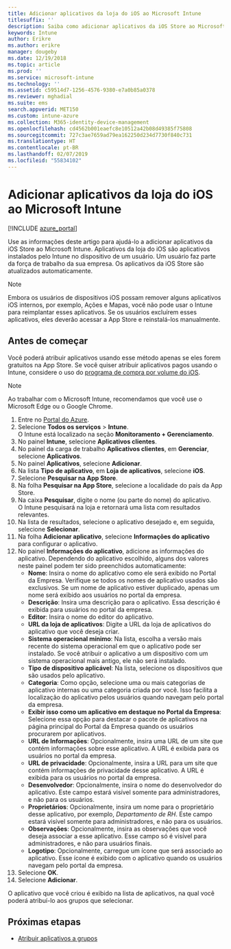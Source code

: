 ```yaml
---
title: Adicionar aplicativos da loja do iOS ao Microsoft Intune
titlesuffix: ''
description: Saiba como adicionar aplicativos da iOS Store ao Microsoft Intune. Você poderá atribuir aplicativos usando este método se eles forem gratuitos na App Store.
keywords: Intune
author: Erikre
ms.author: erikre
manager: dougeby
ms.date: 12/19/2018
ms.topic: article
ms.prod: ''
ms.service: microsoft-intune
ms.technology: ''
ms.assetid: c59514d7-1256-4576-9380-e7a0b85a0378
ms.reviewer: mghadial
ms.suite: ems
search.appverid: MET150
ms.custom: intune-azure
ms.collection: M365-identity-device-management
ms.openlocfilehash: cd4562b001eaefc8e10512a42b08d49385f75808
ms.sourcegitcommit: 727c3ae7659ad79ea162250d234d7730f840c731
ms.translationtype: HT
ms.contentlocale: pt-BR
ms.lasthandoff: 02/07/2019
ms.locfileid: "55834102"
---
```

# <a name="add-ios-store-apps-to-microsoft-intune"></a>Adicionar aplicativos da loja do iOS ao Microsoft Intune

[!INCLUDE [azure_portal](./includes/azure_portal.md)]

Use as informações deste artigo para ajudá-lo a adicionar aplicativos da iOS Store ao Microsoft Intune. Aplicativos da loja do iOS são aplicativos instalados pelo Intune no dispositivo de um usuário. Um usuário faz parte da força de trabalho da sua empresa. Os aplicativos da iOS Store são atualizados automaticamente.

>[!NOTE]
>Embora os usuários de dispositivos iOS possam remover alguns aplicativos iOS internos, por exemplo, Ações e Mapas, você não pode usar o Intune para reimplantar esses aplicativos. Se os usuários excluírem esses aplicativos, eles deverão acessar a App Store e reinstalá-los manualmente.

## <a name="before-you-start"></a>Antes de começar

Você poderá atribuir aplicativos usando esse método apenas se eles forem gratuitos na App Store. Se você quiser atribuir aplicativos pagos usando o Intune, considere o uso do [programa de compra por volume do iOS](vpp-apps-ios.md).

>[!NOTE]
>Ao trabalhar com o Microsoft Intune, recomendamos que você use o Microsoft Edge ou o Google Chrome.

1. Entre no [Portal do Azure](https://portal.azure.com).
2. Selecione **Todos os serviços** > **Intune**.  
    O Intune está localizado na seção **Monitoramento + Gerenciamento**.
3. No painel **Intune**, selecione **Aplicativos clientes**.
4. No painel da carga de trabalho **Aplicativos clientes**, em **Gerenciar**, selecione **Aplicativos**.
5. No painel **Aplicativos**, selecione **Adicionar**.
6. Na lista **Tipo de aplicativo**, em **Loja de aplicativos**, selecione **iOS**.
7. Selecione **Pesquisar na App Store**.
8. Na folha **Pesquisar na App Store**, selecione a localidade do país da App Store.
9. Na caixa **Pesquisar**, digite o nome (ou parte do nome) do aplicativo.  
    O Intune pesquisará na loja e retornará uma lista com resultados relevantes.
10. Na lista de resultados, selecione o aplicativo desejado e, em seguida, selecione **Selecionar**.
11. Na folha **Adicionar aplicativo**, selecione **Informações do aplicativo** para configurar o aplicativo.
12. No painel **Informações do aplicativo**, adicione as informações do aplicativo. Dependendo do aplicativo escolhido, alguns dos valores neste painel podem ter sido preenchidos automaticamente:
    - **Nome**: Insira o nome do aplicativo como ele será exibido no Portal da Empresa. Verifique se todos os nomes de aplicativo usados são exclusivos. Se um nome de aplicativo estiver duplicado, apenas um nome será exibido aos usuários no portal da empresa.
    - **Descrição**: Insira uma descrição para o aplicativo. Essa descrição é exibida para usuários no portal da empresa.
    - **Editor**: Insira o nome do editor do aplicativo.
    - **URL da loja de aplicativos**: Digite a URL da loja de aplicativos do aplicativo que você deseja criar.
    - **Sistema operacional mínimo**: Na lista, escolha a versão mais recente do sistema operacional em que o aplicativo pode ser instalado. Se você atribuir o aplicativo a um dispositivo com um sistema operacional mais antigo, ele não será instalado.
    - **Tipo de dispositivo aplicável**: Na lista, selecione os dispositivos que são usados pelo aplicativo.
    - **Categoria**: Como opção, selecione uma ou mais categorias de aplicativo internas ou uma categoria criada por você. Isso facilita a localização do aplicativo pelos usuários quando navegam pelo portal da empresa.
    - **Exibir isso como um aplicativo em destaque no Portal da Empresa**: Selecione essa opção para destacar o pacote de aplicativos na página principal do Portal da Empresa quando os usuários procurarem por aplicativos.
    - **URL de Informações**: Opcionalmente, insira uma URL de um site que contém informações sobre esse aplicativo. A URL é exibida para os usuários no portal da empresa.
    - **URL de privacidade**: Opcionalmente, insira a URL para um site que contém informações de privacidade desse aplicativo. A URL é exibida para os usuários no portal da empresa.
    - **Desenvolvedor**: Opcionalmente, insira o nome do desenvolvedor do aplicativo. Este campo estará visível somente para administradores, e não para os usuários.
    - **Proprietários**: Opcionalmente, insira um nome para o proprietário desse aplicativo, por exemplo, *Departamento de RH*. Este campo estará visível somente para administradores, e não para os usuários.
    - **Observações**: Opcionalmente, insira as observações que você deseja associar a esse aplicativo. Esse campo só é visível para administradores, e não para usuários finais.
    - **Logotipo**: Opcionalmente, carregue um ícone que será associado ao aplicativo. Esse ícone é exibido com o aplicativo quando os usuários navegam pelo portal da empresa.
13. Selecione **OK**.
14. Selecione **Adicionar**.

O aplicativo que você criou é exibido na lista de aplicativos, na qual você poderá atribuí-lo aos grupos que selecionar.

## <a name="next-steps"></a>Próximas etapas

- [Atribuir aplicativos a grupos](apps-deploy.md)
